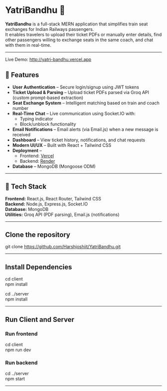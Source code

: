 # YatriBandhu 🚆

**YatriBandhu** is a full-stack MERN application that simplifies train seat exchanges for Indian Railways passengers.  
It enables travelers to upload their ticket PDFs or manually enter details, find other passengers willing to exchange seats in the same coach, and chat with them in real-time.

---

Live Demo: http://yatri-bandhu.vercel.app

## 🚀 Features

- **User Authentication** – Secure login/signup using JWT tokens  
- **Ticket Upload & Parsing** – Upload ticket PDFs parsed via Groq API (custom prompt-based extraction)  
- **Seat Exchange System** – Intelligent matching based on train and coach number  
- **Real-Time Chat** – Live communication using Socket.IO with:
  - Typing indicator  
  - Block/unblock functionality  
- **Email Notifications** – Email alerts (via Email.js) when a new message is received  
- **Dashboard** – View ticket history, notifications, and chat requests  
- **Modern UI/UX** – Built with React + Tailwind CSS  
- **Deployment** –  
  - Frontend: [Vercel](https://vercel.com/)  
  - Backend: [Render](https://render.com/)  
- **Database** – MongoDB (Mongoose ODM)

---

## 🧱 Tech Stack

**Frontend:** React.js, React Router, Tailwind CSS  
**Backend:** Node.js, Express.js, Socket.IO  
**Database:** MongoDB  
**Utilities:** Groq API (PDF parsing), Email.js (notifications)

---
## Clone the repository
git clone https://github.com/Harshjoshiit/YatriBandhu.git

---
## Install Dependencies

cd client  
npm install  

cd ../server  
npm install  

---

## Run Client and Server

### Run frontend  
cd client  
npm run dev  

### Run backend  
cd ../server  
npm start  

---


